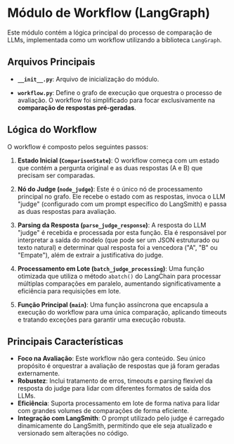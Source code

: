 # Módulo de Workflow (LangGraph)

Este módulo contém a lógica principal do processo de comparação de LLMs, implementada como um workflow utilizando a biblioteca `LangGraph`.

## Arquivos Principais

- **`__init__.py`**: Arquivo de inicialização do módulo.

- **`workflow.py`**: Define o grafo de execução que orquestra o processo de avaliação. O workflow foi simplificado para focar exclusivamente na **comparação de respostas pré-geradas**.

## Lógica do Workflow

O workflow é composto pelos seguintes passos:

1.  **Estado Inicial (`ComparisonState`)**: O workflow começa com um estado que contém a pergunta original e as duas respostas (A e B) que precisam ser comparadas.

2.  **Nó do Judge (`node_judge`)**: Este é o único nó de processamento principal no grafo. Ele recebe o estado com as respostas, invoca o LLM "judge" (configurado com um prompt específico do LangSmith) e passa as duas respostas para avaliação.

3.  **Parsing da Resposta (`parse_judge_response`)**: A resposta do LLM "judge" é recebida e processada por esta função. Ela é responsável por interpretar a saída do modelo (que pode ser um JSON estruturado ou texto natural) e determinar qual resposta foi a vencedora ("A", "B" ou "Empate"), além de extrair a justificativa do judge.

4.  **Processamento em Lote (`batch_judge_processing`)**: Uma função otimizada que utiliza o método `abatch()` do LangChain para processar múltiplas comparações em paralelo, aumentando significativamente a eficiência para requisições em lote.

5.  **Função Principal (`main`)**: Uma função assíncrona que encapsula a execução do workflow para uma única comparação, aplicando timeouts e tratando exceções para garantir uma execução robusta.

## Principais Características

- **Foco na Avaliação**: Este workflow não gera conteúdo. Seu único propósito é orquestrar a avaliação de respostas que já foram geradas externamente.
- **Robustez**: Inclui tratamento de erros, timeouts e parsing flexível da resposta do judge para lidar com diferentes formatos de saída dos LLMs.
- **Eficiência**: Suporta processamento em lote de forma nativa para lidar com grandes volumes de comparações de forma eficiente.
- **Integração com LangSmith**: O prompt utilizado pelo judge é carregado dinamicamente do LangSmith, permitindo que ele seja atualizado e versionado sem alterações no código.
